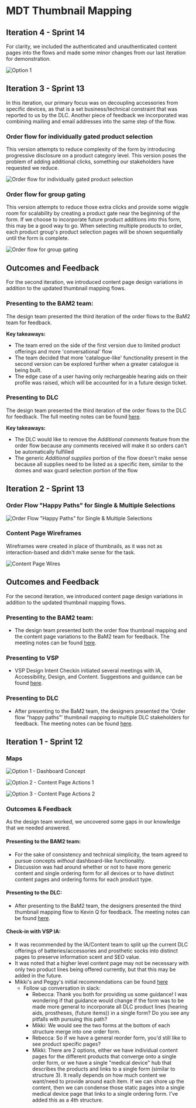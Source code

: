 # MDT Thumbnail Mapping

## Iteration 4 - Sprint 14

For clarity, we included the authenticated and unauthenticated content pages into the flows and made some minor changes from our last iteration for demonstration.

![Option 1](https://github.com/department-of-veterans-affairs/va.gov-team/blob/master/products/medical-device-tool/design/thumbnail-mapping/thumbnail_mapping-v4-2.jpg "Iteration One")

## Iteration 3 - Sprint 13

In this iteration, our primary focus was on decoupling accessories from specific devices, as that is a set business/technical constraint that was reported to us by the DLC. Another piece of feedback we incorporated was combining mailing and email addresses into the same step of the flow.

### Order flow for individually gated product selection

This version attempts to reduce complexity of the form by introducing progressive disclosure on a product category level. This version poses the problem of adding additional clicks, something our stakeholders have requested we reduce.

![Order flow for individually gated product selection](https://github.com/department-of-veterans-affairs/va.gov-team/blob/master/products/medical-device-tool/design/thumbnail-mapping/thumbnail_mapping-v3-1.jpg "Iteration Three v1")

### Order flow for group gating

This version attempts to reduce those extra clicks and provide some wiggle room for scalability by creating a product gate near the beginning of the form. If we choose to incorporate future product additions into this form, this may be a good way to go. When selecting multiple products to order, each product group's product selection pages will be shown sequentially until the form is complete.

![Order flow for group gating](https://github.com/department-of-veterans-affairs/va.gov-team/blob/master/products/medical-device-tool/design/thumbnail-mapping/thumbnail_mapping-v3-2.jpg "Iteration Three v2")

## Outcomes and Feedback
For the second iteration, we introduced content page design variations in addition to the updated thumbnail mapping flows.  

### Presenting to the BAM2 team:

The design team presented the third iteration of the order flows to the BaM2 team for feedback. 

**Key takeaways:**
- The team erred on the side of the first version due to limited product offerings and more 'conversational' flow
- The team decided that more 'catalogue-like' functionality present in the second version can be explored further when a greater catalogue is being built.
- The edge case of a user having only rechargeable hearing aids on their profile was raised, which will be accounted for in a future design ticket.

### Presenting to DLC

The design team presented the third iteration of the order flows to the DLC for feedback. The full meeting notes can be found [here](https://github.com/department-of-veterans-affairs/va.gov-team/blob/master/products/medical-device-tool/meetings/20200130-DALC-thumbnail-mapping-review.md). 

**Key takeaways:**
- The DLC would like to remove the *Additional comments* feature from the order flow because any comments received will make it so orders can't be automatically fulfilled 
- The generic *Additional supplies* portion of the flow doesn't make sense because all supplies need to be listed as a specific item, similar to the domes and wax guard selection portion of the flow 



## Iteration 2 - Sprint 13

### Order Flow "Happy Paths" for Single & Multiple Selections
![Order Flow "Happy Paths" for Single & Multiple Selections](https://github.com/department-of-veterans-affairs/va.gov-team/blob/master/products/medical-device-tool/design/thumbnail-mapping/thumbnail_mapping-v2-1.jpg "Iteration Two, Single + Multiple Selections")

### Content Page Wireframes

Wireframes were created in place of thumbnails, as it was not as interaction-based and didn't make sense for the task.

![Content Page Wires](https://github.com/department-of-veterans-affairs/va.gov-team/blob/master/products/medical-device-tool/design/thumbnail-mapping/wires-content-v2-1.jpg "Iteration Two, Content Wires")

## Outcomes and Feedback
For the second iteration, we introduced content page design variations in addition to the updated thumbnail mapping flows.  

### Presenting to the BAM2 team:

- The design team presented both the order flow thumbnail mapping and the content page variations to the BaM2 team for feedback. The meeting notes can be found [here](https://github.com/department-of-veterans-affairs/va.gov-team/blob/master/products/medical-device-tool/meetings/20200122-BAM2-thumbnail-mapping-review.md). 

### Presenting to VSP 
- VSP Design Intent Checkin initiated several meetings with IA, Accessibility, Design, and Content. Suggestions and guidance can be found [here](https://github.com/department-of-veterans-affairs/va.gov-team/blob/master/products/medical-device-tool/meetings/20200121-VSP-design-intent-check-in.md).

### Presenting to DLC
- After presenting to the BaM2 team, the designers presented the 'Order flow "happy paths"' thumbnail mapping to multiple DLC stakeholders for feedback. The meeting notes can be found [here](https://github.com/department-of-veterans-affairs/va.gov-team/blob/master/products/medical-device-tool/meetings/20200124-DALC-thumbnail-mapping-review.md). 

## Iteration 1 - Sprint 12

### Maps
![Option 1 - Dashboard Concept](https://github.com/department-of-veterans-affairs/va.gov-team/blob/master/products/medical-device-tool/design/thumbnail-mapping/thumbnail_mapping-v1-1.jpg "Iteration One, Dashboard Concept")

![Option 2 - Content Page Actions 1](https://github.com/department-of-veterans-affairs/va.gov-team/blob/master/products/medical-device-tool/design/thumbnail-mapping/thumbnail_mapping-v1-2.jpg "Iteration Two, No Dashboard")

![Option 3 - Content Page Actions 2](https://github.com/department-of-veterans-affairs/va.gov-team/blob/master/products/medical-device-tool/design/thumbnail-mapping/thumbnail_mapping-v1-3.jpg "Iteration Three, No Dashboard")

### Outcomes & Feedback
As the design team worked, we uncovered some gaps in our knowledge that we needed answered.

#### Presenting to the BAM2 team:
- For the sake of consistency and technical simplicity, the team agreed to pursue concepts *without* dashboard-like functionality.
- Discussion was had around whether or not to have more generic content and single ordering form for all devices or to have distinct content pages and ordering forms for each product type. 

#### Presenting to the DLC:
- After presenting to the BaM2 team, the designers presented the third thumbnail mapping flow to Kevin Q for feedback. The meeting notes can be found [here](https://github.com/department-of-veterans-affairs/va.gov-team/blob/master/products/medical-device-tool/meetings/20200114-DALC-thumbnail-mapping-review.md). 

#### Check-in with VSP IA:
- It was recommended by the IA/Content team to split up the current DLC offerings of batteries/accessories and prosthetic socks into distinct pages to preserve information scent and SEO value.
- It was noted that a higher level content page may not be necessary with only two product lines being offered currently, but that this may be added in the future.
- Mikki's and Peggy's initial recommendations can be found [here](https://github.com/department-of-veterans-affairs/va.gov-team/blob/master/products/medical-device-tool/design/ia-recommendations-v1.png)
  - Follow up conversation in slack:
    - Rebecca: Thank you both for providing us some guidance! I was wondering if that guidance would change if the form was to be made more general to incorporate all DLC product lines (hearing aids, prostheses, (future items)) in a single form? Do you see any pitfalls with pursuing this path?
    - Mikki: We would see the two forms at the bottom of each structure merge into one order form.
    - Rebecca: So if we have a general reorder form, you'd still like to see product specific pages?
    - Mikki: There are 2 options, either we have individual content pages for the different products that converge onto a single order form, or we have a single "medical device" hub that describes the products and links to a single form (similar to structure 3).  It really depends on how much content we want/need to provide around each item.  If we can shore up the content, then we can condense those static pages into a single medical device page that links to a single ordering form.  I've added this as a 4th structure.
